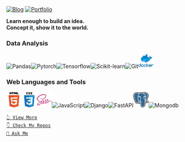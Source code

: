 [![Blog](https://img.shields.io/badge/%F0%9F%9A%80Blog-noopy.dev-blueviolet?style=for-the-badge&link=https://noopy.dev/)](https://noopy.dev/)
[![Portfolio](https://img.shields.io/badge/%F0%9F%93%84Portfolio-UP-3E53F0?style=for-the-badge&link=https://github.com/snoop2head/portfolio/blob/master/README.md)](https://github.com/snoop2head/portfolio/blob/master/README.md)

**Learn enough to build an idea.**<br>**Concept it, show it to the world.**

### Data Analysis
<div>
<img src="https://avatars1.githubusercontent.com/u/21206976?s=200&v=4" alt="Pandas" width="40px" /><img src="https://avatars0.githubusercontent.com/u/21003710?s=200&v=4" alt="Pytorch" width="40px" /><img src="https://avatars0.githubusercontent.com/u/15658638?s=200&v=4" alt="Tensorflow" width="40px" /><img src="https://avatars2.githubusercontent.com/u/365630?s=200&v=4" alt="Scikit-learn" width="40px" /><img src="https://user-images.githubusercontent.com/32125218/89159419-6c847c80-d5aa-11ea-8421-2301fbc9c917.png" alt="Git" width="40px" /><img src="https://raw.githubusercontent.com/github/explore/80688e429a7d4ef2fca1e82350fe8e3517d3494d/topics/docker/docker.png" alt="Docker" width="40px" />
</div>

### Web Languages and Tools
<div>
<img src="https://raw.githubusercontent.com/github/explore/80688e429a7d4ef2fca1e82350fe8e3517d3494d/topics/html/html.png" alt="HTML5" width="40px" /><img src="https://raw.githubusercontent.com/github/explore/80688e429a7d4ef2fca1e82350fe8e3517d3494d/topics/css/css.png" alt="CSS3" width="40px" /><img src="https://raw.githubusercontent.com/github/explore/80688e429a7d4ef2fca1e82350fe8e3517d3494d/topics/sass/sass.png" alt="Sass" width="40px" /><img src="https://user-images.githubusercontent.com/32125218/89158557-48746b80-d5a9-11ea-80c6-1dc85b29e53e.png" alt="JavaScript" width="40px" /><img src="https://avatars3.githubusercontent.com/u/27804?s=200&v=4" alt="Django" width="40px" /><img src="https://camo.githubusercontent.com/86dafd728b94c0e3c8f19a7295e87df678ed6751/68747470733a2f2f666173746170692e7469616e676f6c6f2e636f6d2f696d672f6c6f676f2d6d617267696e2f6c6f676f2d7465616c2e706e67" alt="FastAPI" height="40px" /><img src="https://raw.githubusercontent.com/github/explore/80688e429a7d4ef2fca1e82350fe8e3517d3494d/topics/postgresql/postgresql.png" alt="PostgreSQL" width="40px" /><img src="https://avatars1.githubusercontent.com/u/45120?s=200&v=4" alt="Mongodb" width="40px" />
</div>

[` 👆 View More `](https://github.com/snoop2head/portfolio/blob/master/README.md) <br>
[` 👇 Check My Repos `](https://github.com/snoop2head?tab=repositories) <br>[` 👋 Ask Me `](mailto:young_ahn@yonsei.ac.kr)

<!--- Logo Source: https://simpleicons.org/ -->
<!--- Badge Syntax: https://shields.io/ -->
<!-- Reference: https://github.com/cjaewon and https://github.com/codeSTACKr/codeSTACKr -->

